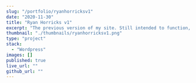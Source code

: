 ```yaml
---
slug: "/portfolio/ryanhorricksv1"
date: "2020-11-30"
title: "Ryan Horricks v1"
excerpt: "The previous version of my site. Still intended to function, supporting the blog feature, it's styling has been usurped."
thumbnail: "./thumbnails/ryanhorricksv1.png"
type: "project"
stack:
  - "Wordpress"
images: []
published: true
live_url: ""
github_url: ""
---
```

